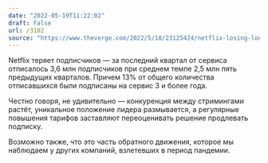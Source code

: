 ```yaml
---
date: "2022-05-19T11:22:02"
draft: False
url: /3102
source: "https://www.theverge.com/2022/5/18/23125424/netflix-losing-long-term-subscribers-streaming?scrolla=5eb6d68b7fedc32c19ef33b4"
---
```


Netflix теряет подписчиков — за последний квартал от сервиса отписалось 3,6 млн подписчиков при среднем темпе 2,5 млн пять предыдущих кварталов. Причем 13% от общего количества отписавшихся были подписаны на сервис 3 и более года.

Честно говоря, не удивительно — конкуренция между стримингами растёт, уникальное положение лидера размывается, а регулярные повышения тарифов заставляют переоценивать решение продлевать подписку. 

Возможно также, что это часть обратного движения, которое мы наблюдаем у других компаний, взлетевших в период пандемии.
